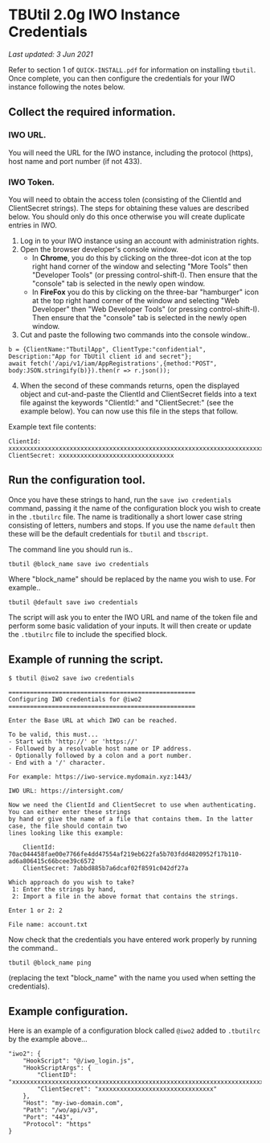 # TBUtil 2.0g IWO Instance Credentials

*Last updated: 3 Jun 2021*

Refer to section 1 of `QUICK-INSTALL.pdf` for information on installing `tbutil`. Once complete, you can then configure the credentials for your IWO instance following the notes below.

## Collect the required information.

### IWO URL.

You will need the URL for the IWO instance, including the protocol (https), host name and port number (if not 433).

### IWO Token.

You will need to obtain the access tolen (consisting of the ClientId and ClientSecret strings). The steps for obtaining these values are described below. You should only do this once otherwise you will create duplicate entries in IWO.

1. Log in to your IWO instance using an account with administration rights.
2. Open the browser developer's console window.
    - In **Chrome**, you do this by clicking on the three-dot icon at the top right hand corner of the window and selecting "More Tools" then "Developer Tools" (or pressing control-shift-I). Then ensure that the "console" tab is selected in the newly open window.
    - In **FireFox** you do this by clicking on the three-bar "hamburger" icon at the top right hand corner of the window and selecting "Web Developer" then "Web Developer Tools" (or pressing control-shift-I). Then ensure that the "console" tab is selected in the newly open window.
3. Cut and paste the following two commands into the console window..
```
b = {ClientName:"TbutilApp", ClientType:"confidential", Description:"App for TbUtil client id and secret"};
await fetch('/api/v1/iam/AppRegistrations',{method:"POST", body:JSON.stringify(b)}).then(r => r.json());
```
4. When the second of these commands returns, open the displayed object and cut-and-paste the ClientId and ClientSecret fields into a text file against the keywords "ClientId:" and "ClientSecret:" (see the example below). You can now use this file in the steps that follow.

Example text file contents:

```
ClientId: xxxxxxxxxxxxxxxxxxxxxxxxxxxxxxxxxxxxxxxxxxxxxxxxxxxxxxxxxxxxxxxxxxxxxxxxxxxxxxxxxxxxxxxxx
ClientSecret: xxxxxxxxxxxxxxxxxxxxxxxxxxxxxxxx
```

## Run the configuration tool.

Once you have these strings to hand, run the `save iwo credentials` command, passing it the name of the configuration block you wish to create in the `.tbutilrc` file. The name is traditionally a short lower case string consisting of letters, numbers and stops. If you use the name `default` then these will be the default credentials for `tbutil` and `tbscript`.

The command line you should run is..

```
tbutil @block_name save iwo credentials
```

Where "block_name" should be replaced by the name you wish to use. For example..

```
tbutil @default save iwo credentials
```

The script will ask you to enter the IWO URL and name of the token file and perform some basic validation of your inputs. It will then create or update the `.tbutilrc` file to include the specified block.

## Example of running the script.

```
$ tbutil @iwo2 save iwo credentials

====================================================
Configuring IWO credentials for @iwo2
====================================================

Enter the Base URL at which IWO can be reached.

To be valid, this must...
- Start with 'http://' or 'https://'
- Followed by a resolvable host name or IP address.
- Optionally followed by a colon and a port number.
- End with a '/' character.

For example: https://iwo-service.mydomain.xyz:1443/

IWO URL: https://intersight.com/

Now we need the ClientId and ClientSecret to use when authenticating. You can either enter these strings
by hand or give the name of a file that contains them. In the latter case, the file should contain two
lines looking like this example:

    ClientId: 70ac044458fae00e7766fe4dd47554af219eb622fa5b703fdd4820952f17b110-ad6a806415c66bcee39c6572
    ClientSecret: 7abbd885b7a6dcaf02f8591c042df27a

Which approach do you wish to take?
 1: Enter the strings by hand,
 2: Import a file in the above format that contains the strings.

Enter 1 or 2: 2

File name: account.txt

```

Now check that the credentials you have entered work properly by running the command..

```
tbutil @block_name ping
```

(replacing the text "block_name" with the name you used when setting the credentials).

## Example configuration.

Here is an example of a configuration block called `@iwo2` added to `.tbutilrc` by the example above...

```
"iwo2": {
    "HookScript": "@/iwo_login.js",
    "HookScriptArgs": {
        "ClientID": "xxxxxxxxxxxxxxxxxxxxxxxxxxxxxxxxxxxxxxxxxxxxxxxxxxxxxxxxxxxxxxxxxxxxxxxxxxxxxxxxxxxxxxxxx",
        "ClientSecret": "xxxxxxxxxxxxxxxxxxxxxxxxxxxxxxxx"
    },
    "Host": "my-iwo-domain.com",
    "Path": "/wo/api/v3",
    "Port": "443",
    "Protocol": "https"
}
```
